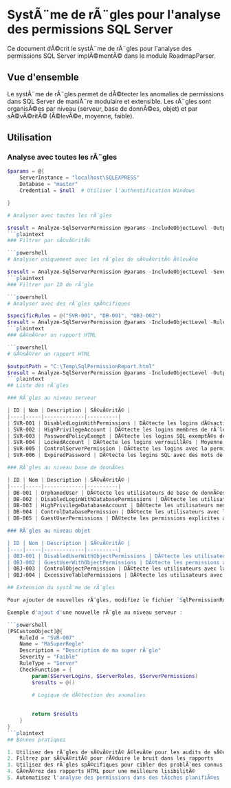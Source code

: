 # SystÃ¨me de rÃ¨gles pour l'analyse des permissions SQL Server

Ce document dÃ©crit le systÃ¨me de rÃ¨gles pour l'analyse des permissions SQL Server implÃ©mentÃ© dans le module RoadmapParser.

## Vue d'ensemble

Le systÃ¨me de rÃ¨gles permet de dÃ©tecter les anomalies de permissions dans SQL Server de maniÃ¨re modulaire et extensible. Les rÃ¨gles sont organisÃ©es par niveau (serveur, base de donnÃ©es, objet) et par sÃ©vÃ©ritÃ© (Ã©levÃ©e, moyenne, faible).

## Utilisation

### Analyse avec toutes les rÃ¨gles

```powershell
$params = @{
    ServerInstance = "localhost\SQLEXPRESS"
    Database = "master"
    Credential = $null  # Utiliser l'authentification Windows

}

# Analyser avec toutes les rÃ¨gles

$result = Analyze-SqlServerPermission @params -IncludeObjectLevel -OutputFormat "JSON"
```plaintext
### Filtrer par sÃ©vÃ©ritÃ©

```powershell
# Analyser uniquement avec les rÃ¨gles de sÃ©vÃ©ritÃ© Ã©levÃ©e

$result = Analyze-SqlServerPermission @params -IncludeObjectLevel -Severity "Ã‰levÃ©e"
```plaintext
### Filtrer par ID de rÃ¨gle

```powershell
# Analyser avec des rÃ¨gles spÃ©cifiques

$specificRules = @("SVR-001", "DB-001", "OBJ-002")
$result = Analyze-SqlServerPermission @params -IncludeObjectLevel -RuleIds $specificRules
```plaintext
### GÃ©nÃ©rer un rapport HTML

```powershell
# GÃ©nÃ©rer un rapport HTML

$outputPath = "C:\Temp\SqlPermissionReport.html"
$result = Analyze-SqlServerPermission @params -IncludeObjectLevel -OutputFormat "HTML" -OutputPath $outputPath
```plaintext
## Liste des rÃ¨gles

### RÃ¨gles au niveau serveur

| ID | Nom | Description | SÃ©vÃ©ritÃ© |
|----|-----|-------------|----------|
| SVR-001 | DisabledLoginWithPermissions | DÃ©tecte les logins dÃ©sactivÃ©s qui possÃ¨dent des permissions ou sont membres de rÃ´les serveur | Moyenne |
| SVR-002 | HighPrivilegeAccount | DÃ©tecte les logins membres de rÃ´les serveur Ã  privilÃ¨ges Ã©levÃ©s (sysadmin, securityadmin, serveradmin) | Ã‰levÃ©e |
| SVR-003 | PasswordPolicyExempt | DÃ©tecte les logins SQL exemptÃ©s de la politique de mot de passe | Moyenne |
| SVR-004 | LockedAccount | DÃ©tecte les logins verrouillÃ©s | Moyenne |
| SVR-005 | ControlServerPermission | DÃ©tecte les logins avec la permission CONTROL SERVER (Ã©quivalent Ã  sysadmin) | Ã‰levÃ©e |
| SVR-006 | ExpiredPassword | DÃ©tecte les logins SQL avec des mots de passe expirÃ©s | Moyenne |

### RÃ¨gles au niveau base de donnÃ©es

| ID | Nom | Description | SÃ©vÃ©ritÃ© |
|----|-----|-------------|----------|
| DB-001 | OrphanedUser | DÃ©tecte les utilisateurs de base de donnÃ©es sans login associÃ© | Moyenne |
| DB-002 | DisabledLoginWithDatabasePermissions | DÃ©tecte les utilisateurs associÃ©s Ã  des logins dÃ©sactivÃ©s mais ayant des permissions | Moyenne |
| DB-003 | HighPrivilegeDatabaseAccount | DÃ©tecte les utilisateurs membres de rÃ´les de base de donnÃ©es Ã  privilÃ¨ges Ã©levÃ©s | Ã‰levÃ©e |
| DB-004 | ControlDatabasePermission | DÃ©tecte les utilisateurs avec la permission CONTROL sur la base de donnÃ©es | Ã‰levÃ©e |
| DB-005 | GuestUserPermissions | DÃ©tecte les permissions explicites accordÃ©es Ã  l'utilisateur guest | Ã‰levÃ©e |

### RÃ¨gles au niveau objet

| ID | Nom | Description | SÃ©vÃ©ritÃ© |
|----|-----|-------------|----------|
| OBJ-001 | DisabledUserWithObjectPermissions | DÃ©tecte les utilisateurs dÃ©sactivÃ©s avec des permissions sur des objets | Moyenne |
| OBJ-002 | GuestUserWithObjectPermissions | DÃ©tecte les permissions accordÃ©es Ã  l'utilisateur guest sur des objets | Ã‰levÃ©e |
| OBJ-003 | ControlObjectPermission | DÃ©tecte les utilisateurs avec la permission CONTROL sur des objets | Ã‰levÃ©e |
| OBJ-004 | ExcessiveTablePermissions | DÃ©tecte les utilisateurs avec des permissions potentiellement excessives sur des tables | Moyenne |

## Extension du systÃ¨me de rÃ¨gles

Pour ajouter de nouvelles rÃ¨gles, modifiez le fichier `SqlPermissionRules.ps1` dans le dossier `Functions\Private` et ajoutez une nouvelle entrÃ©e dans le tableau `$allRules` correspondant au type de rÃ¨gle (Server, Database ou Object).

Exemple d'ajout d'une nouvelle rÃ¨gle au niveau serveur :

```powershell
[PSCustomObject]@{
    RuleId = "SVR-007"
    Name = "MaSuperRegle"
    Description = "Description de ma super rÃ¨gle"
    Severity = "Faible"
    RuleType = "Server"
    CheckFunction = {
        param($ServerLogins, $ServerRoles, $ServerPermissions)
        $results = @()
        
        # Logique de dÃ©tection des anomalies

        
        return $results
    }
}
```plaintext
## Bonnes pratiques

1. Utilisez des rÃ¨gles de sÃ©vÃ©ritÃ© Ã©levÃ©e pour les audits de sÃ©curitÃ© critiques
2. Filtrez par sÃ©vÃ©ritÃ© pour rÃ©duire le bruit dans les rapports
3. Utilisez des rÃ¨gles spÃ©cifiques pour cibler des problÃ¨mes connus
4. GÃ©nÃ©rez des rapports HTML pour une meilleure lisibilitÃ©
5. Automatisez l'analyse des permissions dans des tÃ¢ches planifiÃ©es
